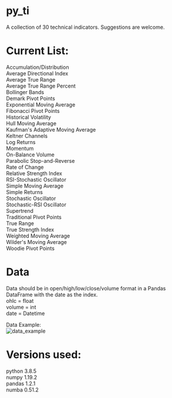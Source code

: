 # py_ti
A collection of 30 technical indicators. Suggestions are welcome.

# Current List:<br />
Accumulation/Distribution<br />
Average Directional Index<br />
Average True Range<br />
Average True Range Percent<br />
Bollinger Bands<br />
Demark Pivot Points<br />
Exponential Moving Average<br />
Fibonacci Pivot Points<br />
Historical Volatility<br />
Hull Moving Average<br />
Kaufman's Adaptive Moving Average<br />
Keltner Channels<br />
Log Returns<br />
Momentum<br />
On-Balance Volume<br />
Parabolic Stop-and-Reverse<br />
Rate of Change<br />
Relative Strength Index<br />
RSI-Stochastic Oscillator<br />
Simple Moving Average<br />
Simple Returns<br />
Stochastic Oscillator<br />
Stochastic-RSI Oscillator<br />
Supertrend<br />
Traditional Pivot Points<br />
True Range<br />
True Strength Index<br />
Weighted Moving Average<br />
Wilder's Moving Average<br />
Woodie Pivot Points<br />

# Data
Data should be in open/high/low/close/volume format in a Pandas DataFrame with the date as the index.<br />
ohlc = float<br />
volume = int<br />
date = Datetime<br />

Data Example:  
![data_example](https://user-images.githubusercontent.com/29778401/105869496-4b36a300-5fc5-11eb-8324-aaa0fc98f37d.png)

# Versions used:
python 3.8.5<br />
numpy 1.19.2<br />
pandas 1.2.1<br />
numba 0.51.2<br />
